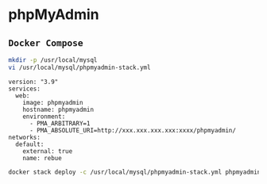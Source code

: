 # phpMyAdmin

## `Docker Compose`

```sh
mkdir -p /usr/local/mysql
vi /usr/local/mysql/phpmyadmin-stack.yml
```

```yaml{.}
version: "3.9"
services:
  web:
    image: phpmyadmin
    hostname: phpmyadmin
    environment:
      - PMA_ARBITRARY=1
      - PMA_ABSOLUTE_URI=http://xxx.xxx.xxx.xxx:xxxx/phpmyadmin/
networks:
  default:
    external: true
    name: rebue
```

```sh
docker stack deploy -c /usr/local/mysql/phpmyadmin-stack.yml phpmyadmin
```
